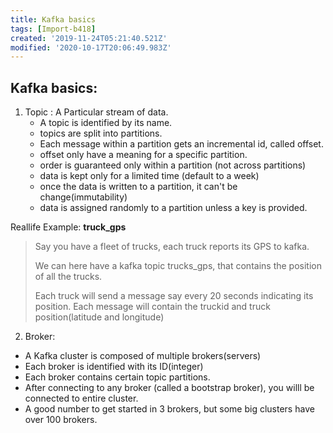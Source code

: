 ```yaml
---
title: Kafka basics
tags: [Import-b418]
created: '2019-11-24T05:21:40.521Z'
modified: '2020-10-17T20:06:49.983Z'
---
```


## Kafka basics:

1. Topic : A Particular stream of data.
   - A topic is identified by its name.
   - topics are split into partitions.
   - Each message within a partition gets an incremental id, called offset.
   - offset only have a meaning for a specific partition.
   - order is guaranteed only within a partition (not across partitions)
   - data is kept only for a limited time (default to a week)
   - once the data is written to a partition, it can't be change(immutability)
   - data is assigned randomly to a partition unless a key is provided.
   
 Reallife Example:  **truck_gps**
 > Say you have a fleet of trucks, each truck reports its GPS to kafka.<p>
 We can here have a kafka topic trucks_gps, that contains the position of all the trucks.<p>
 Each truck will send a message say every 20 seconds indicating its position. Each message will contain the truckid and truck    position(latitude and longitude)

2. Broker:
  - A Kafka cluster is composed of multiple brokers(servers)
  - Each broker is identified with its ID(integer)
  - Each broker contains certain topic partitions.
  - After connecting to any broker (called a bootstrap broker), you willl be connected to entire cluster.
  - A good number to get started in 3 brokers, but some big clusters have over 100 brokers.
